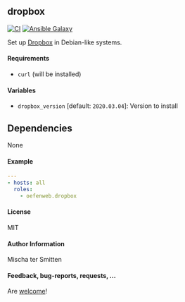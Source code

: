 ## dropbox

[![CI](https://github.com/Oefenweb/ansible-dropbox/workflows/CI/badge.svg)](https://github.com/Oefenweb/ansible-dropbox/actions?query=workflow%3ACI)
[![Ansible Galaxy](http://img.shields.io/badge/ansible--galaxy-dropbox-blue.svg)](https://galaxy.ansible.com/Oefenweb/ansible-dropbox)

Set up [Dropbox](https://www.dropbox.com/) in Debian-like systems.

#### Requirements

* `curl` (will be installed)

#### Variables

* `dropbox_version` [default: `2020.03.04`]: Version to install

## Dependencies

None

#### Example

```yaml
---
- hosts: all
  roles:
    - oefenweb.dropbox
```

#### License

MIT

#### Author Information

Mischa ter Smitten

#### Feedback, bug-reports, requests, ...

Are [welcome](https://github.com/Oefenweb/ansible-dropbox/issues)!
